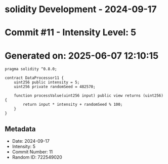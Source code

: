 ﻿# solidity Development - 2024-09-17
# Commit #11 - Intensity Level: 5
# Generated on: 2025-06-07 12:10:15
```solidity
pragma solidity ^0.8.0;

contract DataProcessor11 {
    uint256 public intensity = 5;
    uint256 private randomSeed = 482570;

    function processValue(uint256 input) public view returns (uint256) {
        return input * intensity + randomSeed % 100;
    }
}
```
## Metadata
- Date: 2024-09-17
- Intensity: 5
- Commit Number: 11
- Random ID: 722549020
